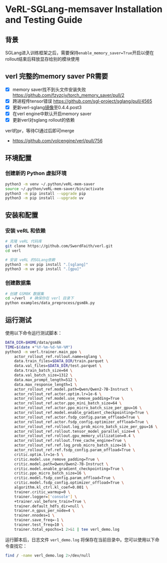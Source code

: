 # VeRL-SGLang-memsaver Installation and Testing Guide
## 背景
SGLang进入训练框架之后，需要保持`enable_memory_saver=True`开启以便在rollout结束后释放显存给别的模块使用

## verl 完整的memory saver PR需要
- [x] memory saver找不到头文件安装失败 https://github.com/fzyzcjy/torch_memory_saver/pull/2
- [x] 跨进程传tensor错误 https://github.com/sgl-project/sglang/pull/4565
- [x] 更新verl-sglang[镜像](https://hub.docker.com/repository/docker/ocss884/verl-sglang/tags/ngc-th2.5.1-cu126-sglang0.4.4.post3/sha256:d70a80468cb2dc60597ce3aaeb2b29df5ac247c3d908b5ac24f7ab2ce7f6d810)至0.4.4.post3
- [x] 在verl engine中默认开启memory saver
- [x] 更新verl对sglang rollout的依赖

verl的pr，等待CI通过后即可merge
- https://github.com/volcengine/verl/pull/756

## 环境配置

### 创建新的 Python 虚拟环境

```bash
python3 -m venv ~/.python/veRL-mem-saver
source ~/.python/veRL-mem-saver/bin/activate
python3 -m pip install --upgrade pip
python3 -m pip install --upgrade uv
```

## 安装和配置

### 安装 veRL 和依赖

```bash
# 克隆 veRL 代码库
git clone https://github.com/SwordFaith/verl.git
cd verl

# 安装 veRL 的SGLang依赖
python3 -m uv pip install ".[sglang]"
python3 -m uv pip install ".[gpu]"
```

### 创建数据集

```bash
# 创建 GSM8K 数据集
cd ~/verl  # 确保你在 verl 目录下
python examples/data_preprocess/gsm8k.py
```

## 运行测试

使用以下命令运行测试脚本：

```bash
DATA_DIR=$HOME/data/gsm8k
TIME=$(date +"%Y-%m-%d-%H-%M")
python3 -m verl.trainer.main_ppo \
    actor_rollout_ref.rollout.name=sglang \
    data.train_files=$DATA_DIR/train.parquet \
    data.val_files=$DATA_DIR/test.parquet \
    data.train_batch_size=64 \
    data.val_batch_size=1312 \
    data.max_prompt_length=512 \
    data.max_response_length=1 \
    actor_rollout_ref.model.path=Qwen/Qwen2-7B-Instruct \
    actor_rollout_ref.actor.optim.lr=1e-6 \
    actor_rollout_ref.model.use_remove_padding=True \
    actor_rollout_ref.actor.ppo_mini_batch_size=64 \
    actor_rollout_ref.actor.ppo_micro_batch_size_per_gpu=16 \
    actor_rollout_ref.model.enable_gradient_checkpointing=True \
    actor_rollout_ref.actor.fsdp_config.param_offload=True \
    actor_rollout_ref.actor.fsdp_config.optimizer_offload=True \
    actor_rollout_ref.rollout.log_prob_micro_batch_size_per_gpu=16 \
    actor_rollout_ref.rollout.tensor_model_parallel_size=4 \
    actor_rollout_ref.rollout.gpu_memory_utilization=0.4 \
    actor_rollout_ref.rollout.free_cache_engine=True \
    actor_rollout_ref.ref.log_prob_micro_batch_size=16 \
    actor_rollout_ref.ref.fsdp_config.param_offload=True \
    critic.optim.lr=1e-5 \
    critic.model.use_remove_padding=True \
    critic.model.path=Qwen/Qwen2-7B-Instruct \
    critic.model.enable_gradient_checkpointing=True \
    critic.ppo_micro_batch_size=16 \
    critic.model.fsdp_config.param_offload=True \
    critic.model.fsdp_config.optimizer_offload=True \
    algorithm.kl_ctrl.kl_coef=0.001 \
    trainer.critic_warmup=0 \
    trainer.logger=['console'] \
    +trainer.val_before_train=True \
    trainer.default_hdfs_dir=null \
    trainer.n_gpus_per_node=4 \
    trainer.nnodes=1 \
    trainer.save_freq=-1 \
    trainer.test_freq=10 \
    trainer.total_epochs=1 2>&1 | tee verl_demo.log
```

运行脚本后，日志文件 `verl_demo.log` 将保存在当前目录中。您可以使用以下命令查找它：

```bash
find / -name verl_demo.log 2>/dev/null
```

